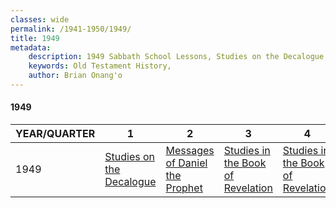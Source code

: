 ```yaml
---
classes: wide
permalink: /1941-1950/1949/
title: 1949
metadata:
    description: 1949 Sabbath School Lessons, Studies on the Decalogue, Messages of Daniel the Prophet, Studies in the Book of Revelation, Studies in the Book of Revelation
    keywords: Old Testament History,
    author: Brian Onang'o
---
```


#### 1949

YEAR/QUARTER |   1  | 2| 3| 4
-------------|------------|---|--|---
1949   |  [Studies on the Decalogue](/1941-1950/1949/quarter1) | [Messages of Daniel the Prophet](/1941-1950/1949/quarter2) | [Studies in the Book of Revelation](/1941-1950/1949/quarter3) | [Studies in the Book of Revelation](/1941-1950/1949/quarter4) |
 